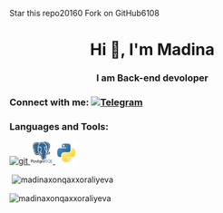 Star this repo20160
Fork on GitHub6108
<h1 align="center">Hi 👋, I'm Madina</h1>
<h3 align="center">I am Back-end devoloper</h3>

<h3 align="left">Connect with me:
  
<a href="https://t.me/@Dilshodovna_7881">
  <img src="https://img.shields.io/badge/Telegram-2CA5E0?style=for-the-badge&logo=telegram&logoColor=white" alt="Telegram">
</a> 
</h3>
<p align="left">
</p>

<h3 align="left">Languages and Tools:</h3>
<p align="left"> <a href="https://git-scm.com/" target="_blank" rel="noreferrer"> <img src="https://www.vectorlogo.zone/logos/git-scm/git-scm-icon.svg" alt="git" width="40" height="40"/> </a> <a href="https://www.postgresql.org" target="_blank" rel="noreferrer"> <img src="https://raw.githubusercontent.com/devicons/devicon/master/icons/postgresql/postgresql-original-wordmark.svg" alt="postgresql" width="40" height="40"/> </a> <a href="https://www.python.org" target="_blank" rel="noreferrer"> <img src="https://raw.githubusercontent.com/devicons/devicon/master/icons/python/python-original.svg" alt="python" width="40" height="40"/> </a> </p>

<p>&nbsp;<img align="center" src="https://github-readme-stats.vercel.app/api?username=madinaxonqaxxoraliyeva&show_icons=true&locale=en" alt="madinaxonqaxxoraliyeva" /></p>

<p><img align="center" src="https://github-readme-streak-stats.herokuapp.com/?user=madinaxonqaxxoraliyeva&" alt="madinaxonqaxxoraliyeva" /></p
